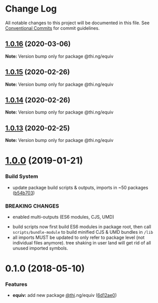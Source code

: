 # Change Log

All notable changes to this project will be documented in this file.
See [Conventional Commits](https://conventionalcommits.org) for commit guidelines.

## [1.0.16](https://github.com/thi-ng/umbrella/compare/@thi.ng/equiv@1.0.15...@thi.ng/equiv@1.0.16) (2020-03-06)

**Note:** Version bump only for package @thi.ng/equiv





## [1.0.15](https://github.com/thi-ng/umbrella/compare/@thi.ng/equiv@1.0.14...@thi.ng/equiv@1.0.15) (2020-02-26)

**Note:** Version bump only for package @thi.ng/equiv





## [1.0.14](https://github.com/thi-ng/umbrella/compare/@thi.ng/equiv@1.0.13...@thi.ng/equiv@1.0.14) (2020-02-26)

**Note:** Version bump only for package @thi.ng/equiv





## [1.0.13](https://github.com/thi-ng/umbrella/compare/@thi.ng/equiv@1.0.12...@thi.ng/equiv@1.0.13) (2020-02-25)

**Note:** Version bump only for package @thi.ng/equiv





# [1.0.0](https://github.com/thi-ng/umbrella/compare/@thi.ng/equiv@0.1.15...@thi.ng/equiv@1.0.0) (2019-01-21)

### Build System

* update package build scripts & outputs, imports in ~50 packages ([b54b703](https://github.com/thi-ng/umbrella/commit/b54b703))

### BREAKING CHANGES

* enabled multi-outputs (ES6 modules, CJS, UMD)

- build scripts now first build ES6 modules in package root, then call
  `scripts/bundle-module` to build minified CJS & UMD bundles in `/lib`
- all imports MUST be updated to only refer to package level
  (not individual files anymore). tree shaking in user land will get rid of
  all unused imported symbols.

<a name="0.1.0"></a>
# 0.1.0 (2018-05-10)

### Features

* **equiv:** add new package [@thi](https://github.com/thi).ng/equiv ([6d12ae0](https://github.com/thi-ng/umbrella/commit/6d12ae0))
